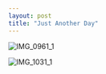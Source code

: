 ```yaml
---
layout: post
title: "Just Another Day"
---
```


![IMG_0961_1](https://github.com/kathybeyer/kathybeyer.github.io/assets/121460653/6107f858-ace6-470d-948b-666f72f5a09b)

![IMG_1031_1](https://github.com/kathybeyer/kathybeyer.github.io/assets/121460653/9be76f07-6622-45ab-a840-1c6d18705f0e)
